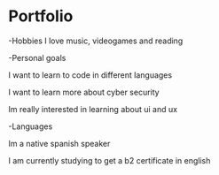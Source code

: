 # Portfolio
-Hobbies
  I love music, videogames and reading
  
-Personal goals

  I want to learn to code in different languages
  
  I want to learn more about cyber security
  
  Im really interested in learning about ui and ux
  
-Languages 

  Im a native spanish speaker
  
  I am currently studying to get a b2 certificate in english
    
    
